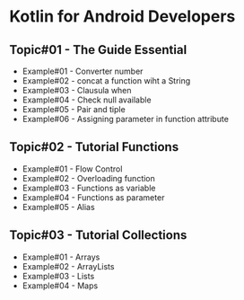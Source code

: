 # Kotlin for Android Developers
## Topic#01 - The Guide Essential
- Example#01 - Converter number
- Example#02 - concat a function wiht a String
- Example#03 - Clausula when
- Example#04 - Check null available
- Example#05 - Pair and tiple
- Example#06 - Assigning parameter in function attribute
## Topic#02 - Tutorial Functions
- Example#01 - Flow Control
- Example#02 - Overloading function
- Example#03 - Functions as variable
- Example#04 - Functions as parameter
- Example#05 - Alias
## Topic#03 - Tutorial Collections
- Example#01 - Arrays
- Example#02 - ArrayLists
- Example#03 - Lists
- Example#04 - Maps
